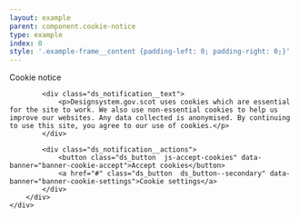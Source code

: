 ```yaml
---
layout: example
parent: component.cookie-notice
type: example
index: 0
style: '.example-frame__content {padding-left: 0; padding-right: 0;}'
---
```


<div id="cookie-notice" class="ds_notification  ds_notification--light  js-initial-cookie-content" data-module="ds-notification">
    <div class="ds_wrapper">
        <div class="ds_notification__content">
            <div role="heading" class="visually-hidden">Cookie notice</div>

            <div class="ds_notification__text">
                <p>Designsystem.gov.scot uses cookies which are essential for the site to work. We also use non-essential cookies to help us improve our websites. Any data collected is anonymised. By continuing to use this site, you agree to our use of cookies.</p>
            </div>

            <div class="ds_notification__actions">
                <button class="ds_button  js-accept-cookies" data-banner="banner-cookie-accept">Accept cookies</button>
                <a href="#" class="ds_button  ds_button--secondary" data-banner="banner-cookie-settings">Cookie settings</a>
            </div>
        </div>
    </div>
</div>
